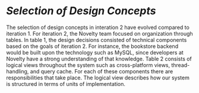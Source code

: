 # *Selection of Design Concepts*

The selection of design concepts in interation 2 have evolved compared to iteration 1. For iteration 2, the Novelty team focused on organization through tables. In table 1, the design decisions consisted of technical components based on the goals of iteration 2. For instance, the bookstore backend would be built upon the technology such as MySQL, since developers at Novelty have a strong understanding of that knowledge. Table 2 consists of logical views throughout the system such as cross-platform views, thread-handling, and query cache. For each of these components there are responsibilities that take place. The logical view describes how our system is structured in terms of units of implementation.
